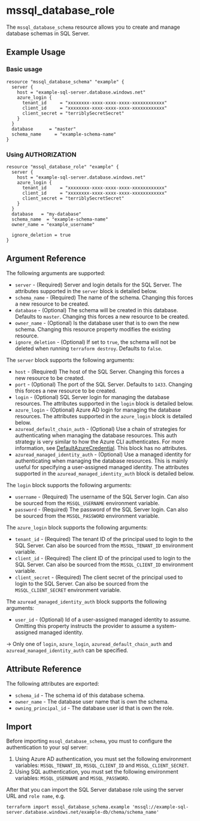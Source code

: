 # mssql_database_role

The `mssql_database_schema` resource allows you to create and manage database schemas in SQL Server.

## Example Usage

### Basic usage

```hcl
resource "mssql_database_schema" "example" {
  server {
    host = "example-sql-server.database.windows.net"
    azure_login {
      tenant_id     = "xxxxxxxx-xxxx-xxxx-xxxx-xxxxxxxxxxxx"
      client_id     = "xxxxxxxx-xxxx-xxxx-xxxx-xxxxxxxxxxxx"
      client_secret = "terriblySecretSecret"
    }
  }
  database      = "master"
  schema_name     = "example-schema-name"
}
```

### Using AUTHORIZATION

```hcl
resource "mssql_database_role" "example" {
  server {
    host = "example-sql-server.database.windows.net"
    azure_login {
      tenant_id     = "xxxxxxxx-xxxx-xxxx-xxxx-xxxxxxxxxxxx"
      client_id     = "xxxxxxxx-xxxx-xxxx-xxxx-xxxxxxxxxxxx"
      client_secret = "terriblySecretSecret"
    }
  }
  database   = "my-database"
  schema_name  = "example-schema-name"
  owner_name = "example_username"

  ignore_deletion = true
}
```

## Argument Reference

The following arguments are supported:

* `server` - (Required) Server and login details for the SQL Server. The attributes supported in the `server` block is detailed below.
* `schema_name` - (Required) The name of the schema. Changing this forces a new resource to be created.
* `database` - (Optional) The schema will be created in this database. Defaults to `master`. Changing this forces a new resource to be created.
* `owner_name` - (Optional) Is the database user that is to own the new schema. Changing this resource property modifies the existing resource.
* `ignore_deletion` - (Optional) If set to `true`, the schema will not be deleted when running `terraform destroy`. Defaults to `false`.

The `server` block supports the following arguments:

* `host` - (Required) The host of the SQL Server. Changing this forces a new resource to be created.
* `port` - (Optional) The port of the SQL Server. Defaults to `1433`. Changing this forces a new resource to be created.
* `login` - (Optional) SQL Server login for managing the database resources. The attributes supported in the `login` block is detailed below.
* `azure_login` - (Optional) Azure AD login for managing the database resources. The attributes supported in the `azure_login` block is detailed below.
* `azuread_default_chain_auth` - (Optional) Use a chain of strategies for authenticating when managing the database resources. This auth strategy is very similar to how the Azure CLI authenticates. For more information, see [DefaultAzureCredential](https://github.com/Azure/azure-sdk-for-go/wiki/Set-up-Your-Environment-for-Authentication#configure-defaultazurecredential). This block has no attributes.
* `azuread_managed_identity_auth` - (Optional) Use a managed identity for authenticating when managing the database resources. This is mainly useful for specifying a user-assigned managed identity. The attributes supported in the `azuread_managed_identity_auth` block is detailed below.

The `login` block supports the following arguments:

* `username` - (Required) The username of the SQL Server login. Can also be sourced from the `MSSQL_USERNAME` environment variable.
* `password` - (Required) The password of the SQL Server login. Can also be sourced from the `MSSQL_PASSWORD` environment variable.

The `azure_login` block supports the following arguments:

* `tenant_id` - (Required) The tenant ID of the principal used to login to the SQL Server. Can also be sourced from the `MSSQL_TENANT_ID` environment variable.
* `client_id` - (Required) The client ID of the principal used to login to the SQL Server. Can also be sourced from the `MSSQL_CLIENT_ID` environment variable.
* `client_secret` - (Required) The client secret of the principal used to login to the SQL Server. Can also be sourced from the `MSSQL_CLIENT_SECRET` environment variable.

The `azuread_managed_identity_auth` block supports the following arguments:

* `user_id` - (Optional) Id of a user-assigned managed identity to assume. Omitting this property instructs the provider to assume a system-assigned managed identity.

-> Only one of `login`, `azure_login`, `azuread_default_chain_auth` and `azuread_managed_identity_auth` can be specified.

## Attribute Reference

The following attributes are exported:

* `schema_id` - The schema id of this database schema.
* `owner_name` - The database user name that is own the schema.
* `owning_principal_id` - The database user id that is own the role.

## Import

Before importing `mssql_database_schema`, you must to configure the authentication to your sql server:

1. Using Azure AD authentication, you must set the following environment variables: `MSSQL_TENANT_ID`, `MSSQL_CLIENT_ID` and `MSSQL_CLIENT_SECRET`.
2. Using SQL authentication, you must set the following environment variables: `MSSQL_USERNAME` and `MSSQL_PASSWORD`.

After that you can import the SQL Server database role using the server URL and `role name`, e.g.

```shell
terraform import mssql_database_schema.example 'mssql://example-sql-server.database.windows.net/example-db/chema/schema_name'
```
